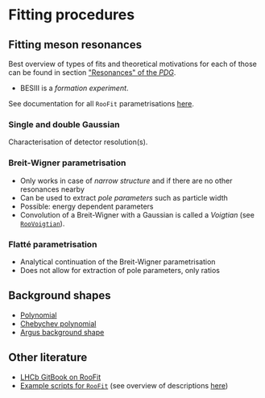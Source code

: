 # Fitting procedures

## Fitting meson resonances

Best overview of types of fits and theoretical motivations for each of those can be found in section ["Resonances" of the _PDG_](http://pdg.lbl.gov/2018/reviews/rpp2018-rev-resonances.pdf).

* BESIII is a _formation experiment_.

See documentation for all `RooFit` parametrisations [here](https://root.cern/doc/master/group__Roofit.html).

### Single and double Gaussian

Characterisation of detector resolution\(s\).

### Breit-Wigner parametrisation

* Only works in case of _narrow structure_ and if there are no other resonances nearby
* Can be used to extract _pole parameters_ such as particle width
* Possible: energy dependent parameters
* Convolution of a Breit-Wigner with a Gaussian is called a _Voigtian_ \(see [`RooVoigtian`](https://root.cern.ch/doc/master/classRooVoigtian.html)\).

### Flatté parametrisation

* Analytical continuation of the Breit-Wigner parametrisation
* Does not allow for extraction of pole parameters, only ratios

## Background shapes

* [Polynomial](https://root.cern/doc/master/classRooPolynomial.html)​
* ​[Chebychev polynomial](https://root.cern.ch/doc/master/classRooChebychev.html)​
* ​[Argus background shape](https://root.cern/doc/master/classRooArgusBG.html)​

## Other literature

* [LHCb GitBook on RooFit](https://lhcb.github.io/ostap-tutorials/fitting/decorations.html)
* [Example scripts for `RooFit`](https://root.cern.ch/root/html/tutorials/roofit/index.html) \(see overview of descriptions [here](https://root.cern.ch/doc/master/group__tutorial__roofit.html)\)

